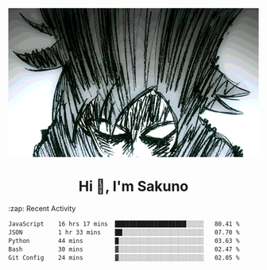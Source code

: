 <body>
<h1 align="center"></h1>
<br>
<div align="center">
<img width="auto" height="300" src="Img/mobFreakoutLonger.gif"/>
</div>
</div>
<h1 align="center">Hi 👋, I'm Sakuno</h1>
:zap: Recent Activity

<!--START_SECTION:waka-->

```txt
JavaScript    16 hrs 17 mins  ████████████████████░░░░░   80.41 %
JSON          1 hr 33 mins    ██░░░░░░░░░░░░░░░░░░░░░░░   07.70 %
Python        44 mins         █░░░░░░░░░░░░░░░░░░░░░░░░   03.63 %
Bash          30 mins         ▓░░░░░░░░░░░░░░░░░░░░░░░░   02.47 %
Git Config    24 mins         ▓░░░░░░░░░░░░░░░░░░░░░░░░   02.05 %
```

<!--END_SECTION:waka-->
